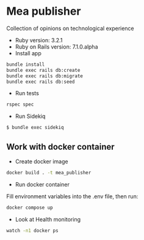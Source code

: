 # Mea publisher
Collection of opinions on technological experience

* Ruby version:
3.2.1
* Ruby on Rails version:
7.1.0.alpha
* Install app
```bash
bundle install 
bundle exec rails db:create
bundle exec rails db:migrate
bundle exec rails db:seed
```
* Run tests
```bash
rspec spec
```
* Run Sidekiq
```bash
$ bundle exec sidekiq
```
## Work with docker container
* Create docker image
```bash
docker build . -t mea_publisher
```
* Run docker container

Fill environment variables into the .env file, then run:
```bash
docker compose up
```
* Look at Health monitoring
```bash
watch -n1 docker ps
```
